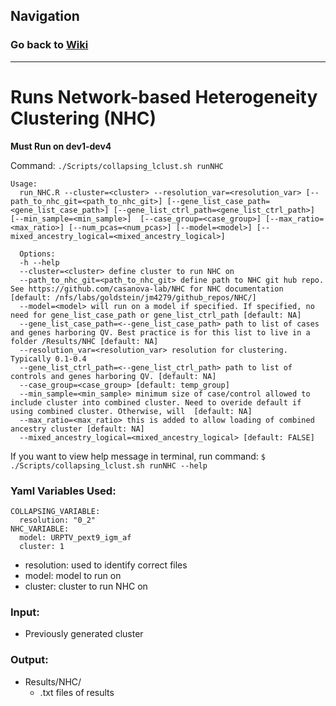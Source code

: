 ## Navigation
### Go back to <a href = "/Tutorial/Home.md">Wiki</a>
<hr>

# Runs Network-based Heterogeneity Clustering (NHC)

**Must Run on dev1-dev4**

Command: `./Scripts/collapsing_lclust.sh runNHC`

```
Usage: 
  run_NHC.R --cluster=<cluster> --resolution_var=<resolution_var> [--path_to_nhc_git=<path_to_nhc_git>] [--gene_list_case_path=<gene_list_case_path>] [--gene_list_ctrl_path=<gene_list_ctrl_path>]  [--min_sample=<min_sample>]  [--case_group=<case_group>] [--max_ratio=<max_ratio>] [--num_pcas=<num_pcas>] [--model=<model>] [--mixed_ancestry_logical=<mixed_ancestry_logical>]
  
  Options:
  -h --help
  --cluster=<cluster> define cluster to run NHC on
  --path_to_nhc_git=<path_to_nhc_git> define path to NHC git hub repo. See https://github.com/casanova-lab/NHC for NHC documentation [default: /nfs/labs/goldstein/jm4279/github_repos/NHC/]
  --model=<model> will run on a model if specified. If specified, no need for gene_list_case_path or gene_list_ctrl_path [default: NA]
  --gene_list_case_path=<--gene_list_case_path> path to list of cases and genes harboring QV. Best practice is for this list to live in a folder /Results/NHC [default: NA]
  --resolution_var=<resolution_var> resolution for clustering. Typically 0.1-0.4
  --gene_list_ctrl_path=<--gene_list_ctrl_path> path to list of controls and genes harboring QV. [default: NA]
  --case_group=<case_group> [default: temp_group]
  --min_sample=<min_sample> minimum size of case/control allowed to include cluster into combined cluster. Need to overide default if using combined cluster. Otherwise, will  [default: NA]
  --max_ratio=<max_ratio> this is added to allow loading of combined ancestry cluster [default: NA]
  --mixed_ancestry_logical=<mixed_ancestry_logical> [default: FALSE]
```
If you want to view help message in terminal, run command: `$ ./Scripts/collapsing_lclust.sh runNHC --help`
### Yaml Variables Used:
```
COLLAPSING_VARIABLE:
  resolution: "0_2"
NHC_VARIABLE:
  model: URPTV_pext9_igm_af
  cluster: 1
```
* resolution: used to identify correct files
* model: model to run on
* cluster: cluster to run NHC on

### Input:
  *  Previously generated cluster

### Output:
  * Results/NHC/
    * .txt files of results